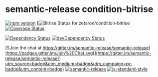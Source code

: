 # semantic-release condition-bitrise

[![npm version](https://badge.fury.io/js/%40zetaron%2Fcondition-bitrise.svg)](http://badge.fury.io/js/%40zetaron%2Fcondition-bitrise)
[![Bitrise Status for zetaron/condition-bitrise]()
[![Coverage Status](https://coveralls.io/repos/zetaron/condition-bitrise/badge.svg?branch=master&service=github)](https://coveralls.io/github/zetaron/condition-bitrise?branch=master)

[![Dependency Status](https://david-dm.org/zetaron/condition-bitrise/master.svg)](https://david-dm.org/zetaron/condition-bitrise/master)
[![devDependency Status](https://david-dm.org/zetaron/condition-bitrise/master/dev-status.svg)](https://david-dm.org/zetaron/condition-bitrise/master#info=devDependencies)

[![Join the chat at https://gitter.im/semantic-release/semantic-release](https://badges.gitter.im/Join%20Chat.svg)](https://gitter.im/semantic-release/semantic-release?utm_source=badge&utm_medium=badge&utm_campaign=pr-badge&utm_content=badge)
[![semantic-release](https://img.shields.io/badge/%20%20%F0%9F%93%A6%F0%9F%9A%80-semantic--release-e10079.svg)](https://github.com/semantic-release/semantic-release)
[![js-standard-style](https://img.shields.io/badge/code%20style-standard-brightgreen.svg?style=flat)](https://github.com/feross/standard)
